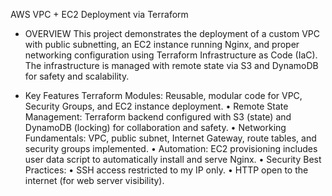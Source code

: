 AWS VPC + EC2 Deployment via Terraform

* OVERVIEW
This project demonstrates the deployment of a custom VPC with public subnetting, an EC2 instance running Nginx, and proper networking configuration using Terraform Infrastructure as Code (IaC). The infrastructure is managed with remote state via S3 and DynamoDB for safety and scalability.

* Key Features
Terraform Modules: Reusable, modular code for VPC, Security Groups, and EC2 instance deployment.
• Remote State Management: Terraform backend configured with S3 (state) and DynamoDB (locking) for collaboration and safety.
• Networking Fundamentals: VPC, public subnet, Internet Gateway, route tables, and security groups implemented.
• Automation: EC2 provisioning includes user data script to automatically install and serve Nginx.
• Security Best Practices:
• SSH access restricted to my IP only.
• HTTP open to the internet (for web server visibility).
